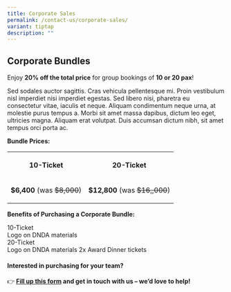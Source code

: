 ```yaml
---
title: Corporate Sales
permalink: /contact-us/corporate-sales/
variant: tiptap
description: ""
---
```

<h2><strong>Corporate Bundles</strong></h2>
<p>Enjoy <strong>20% off the total price</strong> for group bookings of <strong>10 or 20 pax</strong>!</p>
<p>Sed sodales auctor sagittis. Cras vehicula pellentesque mi. Proin vestibulum
nisl imperdiet nisi imperdiet egestas. Sed libero nisi, pharetra eu consectetur
vitae, iaculis et neque. Aliquam condimentum neque urna, at molestie purus
tempus a. Morbi sit amet massa dapibus, dictum leo eget, ultricies magna.
Aliquam erat volutpat. Duis accumsan dictum nibh, sit amet tempus orci
porta ac.</p>
<p><strong>Bundle Prices:</strong>
</p>
<table style="minWidth: 50px">
<colgroup>
<col>
<col>
</colgroup>
<tbody>
<tr>
<th rowspan="1" colspan="1">
<p>10-Ticket</p>
</th>
<th rowspan="1" colspan="1">
<p>20-Ticket</p>
</th>
</tr>
<tr>
<td rowspan="1" colspan="1">
<p><strong>$6,400</strong> (was <s>$8,000</s>)</p>
</td>
<td rowspan="1" colspan="1">
<p><strong>$12,800</strong> (was <s>$16,,000</s>)</p>
</td>
</tr>
</tbody>
</table>
<p><strong>Benefits of Purchasing a Corporate Bundle:</strong>
</p>
<div class="isomer-card-grid">
<div class="isomer-card">
<div class="isomer-card-body">
<div class="isomer-card-title">10-Ticket</div>
<div class="isomer-card-description">Logo on DNDA materials</div>
</div>
</div>
<div class="isomer-card">
<div class="isomer-card-body">
<div class="isomer-card-title">20-Ticket</div>
<div class="isomer-card-description">Logo on DNDA materials 2x Award Dinner tickets</div>
</div>
</div>
</div>
<h4>Interested in purchasing for your team?</h4>
<p>👉<strong> <a href="test" rel="noopener nofollow" target="_blank">Fill up this form</a> and get in touch with us – we’d love to help!</strong>
</p>